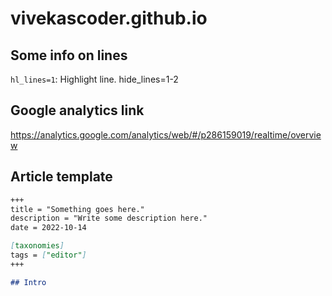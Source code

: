 # vivekascoder.github.io

## Some info on lines
`hl_lines=1`: Highlight line.
hide_lines=1-2


## Google analytics link
https://analytics.google.com/analytics/web/#/p286159019/realtime/overview


## Article template

```md
+++
title = "Something goes here."
description = "Write some description here."
date = 2022-10-14

[taxonomies]
tags = ["editor"]
+++

## Intro
```